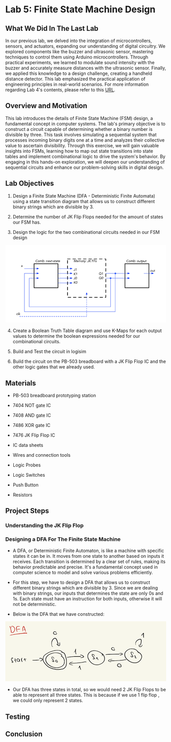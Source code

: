 # Lab 5: Finite State Machine Design

## What We Did In The Last Lab

In our previous lab, we delved into the integration of microcontrollers, sensors, and actuators, expanding our understanding of digital circuitry. We explored components like the buzzer and ultrasonic sensor, mastering techniques to control them using Arduino microcontrollers. Through practical experiments, we learned to modulate sound intensity with the buzzer and accurately measure distances with the ultrasonic sensor. Finally, we applied this knowledge to a design challenge, creating a handheld distance detector. This lab emphasized the practical application of engineering principles in real-world scenarios. For more information regarding Lab 4's contents, please refer to this [URL](https://github.com/mlcourses/lab-4-blog-post-Giabao252/blob/main/post.md).

## Overview and Motivation

This lab introduces the details of Finite State Machine (FSM) design, a fundamental concept in computer systems. The lab's primary objective is to construct a circuit capable of determining whether a binary number is divisible by three. This task involves simulating a sequential system that processes incoming binary digits one at a time and analyzes their collective value to ascertain divisibility. Through this exercise, we will gain valuable insights into FSMs, learning how to map out state transitions into state tables and implement combinational logic to drive the system's behavior. By engaging in this hands-on exploration, we will deepen our understanding of sequential circuits and enhance our problem-solving skills in digital design.

## Lab Objectives

1. Design a Finite State Machine (DFA - Deterministic Finite Automata) using a state transition diagram that allows us to construct different binary strings which are divisible by 3.

2. Determine the number of JK Flip Flops needed for the amount of states our FSM has.

3. Design the logic for the two combinational circuits needed in our FSM design 

<img src="./assets/fsm.png" />

4. Create a Boolean Truth Table diagram and use K-Maps for each output values to determine the boolean expressions needed for our combinational circuits. 

5. Build and Test the circuit in logisim

6. Build the circuit on the PB-503 breadboard with a JK Flip Flop IC and the other logic gates that we already used.

## Materials

- PB-503 breadboard prototyping station

- 7404 NOT gate IC

- 7408 AND gate IC

- 7486 XOR gate IC

- 7476 JK Flip Flop IC

- IC data sheets

- Wires and connection tools

- Logic Probes

- Logic Switches

- Push Button

- Resistors 


## Project Steps

### Understanding the JK Flip Flop



### Designing a DFA For The Finite State Machine

- A DFA, or Deterministic Finite Automaton, is like a machine with specific states it can be in. It moves from one state to another based on inputs it receives. Each transition is determined by a clear set of rules, making its behavior predictable and precise. It's a fundamental concept used in computer science to model and solve various problems efficiently.

- For this step, we have to design a DFA that allows us to construct different binary strings which are divisible by 3. Since we are dealing with binary strings, our inputs that determines the state are only 0s and 1s. Each state must have an instruction for both inputs, otherwise it will not be deterministic. 

- Below is the DFA that we have constructed:

<img src="./assets/dfa.png" /> 

- Our DFA has three states in total, so we would need 2 JK Flip Flops to be able to represent all three states. This is because if we use 1 flip flop , we could only represent 2 states. 

## Testing

## Conclusion




